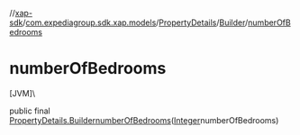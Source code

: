 //[xap-sdk](../../../../index.md)/[com.expediagroup.sdk.xap.models](../../index.md)/[PropertyDetails](../index.md)/[Builder](index.md)/[numberOfBedrooms](number-of-bedrooms.md)

# numberOfBedrooms

[JVM]\

public final [PropertyDetails.Builder](index.md)[numberOfBedrooms](number-of-bedrooms.md)([Integer](https://docs.oracle.com/javase/8/docs/api/java/lang/Integer.html)numberOfBedrooms)
